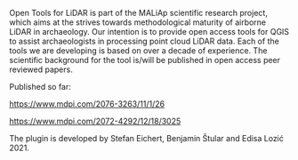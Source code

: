 Open Tools for LiDAR is part of the MALiAp scientific research project, which aims at the strives towards methodological maturity of airborne LiDAR in archaeology. Our intention is to provide open access tools for QGIS to assist archaeologists in processing point cloud LiDAR data. Each of the tools we are developing is based on over a decade of experience. The scientific background for the tool is/will be published in open access peer reviewed papers.

Published so far:

https://www.mdpi.com/2076-3263/11/1/26

https://www.mdpi.com/2072-4292/12/18/3025

The plugin is developed by Stefan Eichert, Benjamin Štular and Edisa Lozić 2021.
